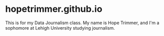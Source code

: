 # hopetrimmer.github.io
This is for my Data Journalism class.
My name is Hope Trimmer, and I'm a sophomore at Lehigh University studying journalism.
